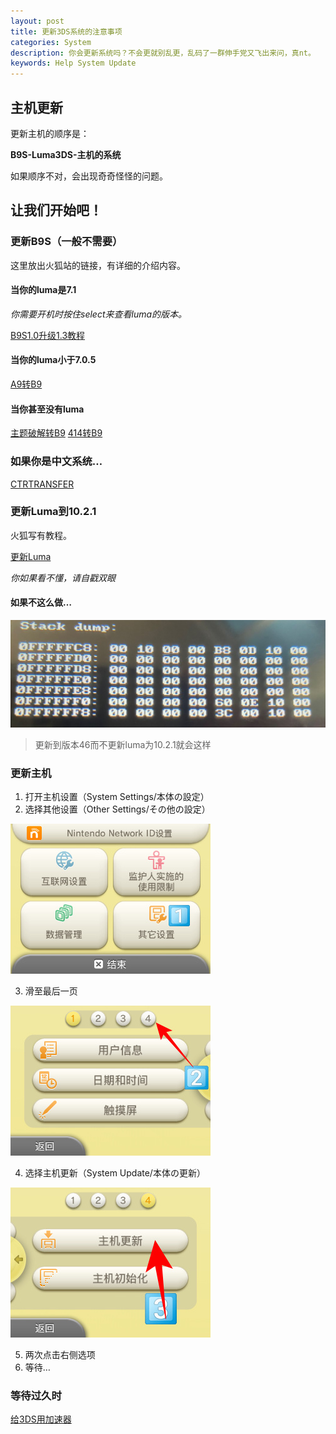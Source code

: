 ```yaml
---
layout: post
title: 更新3DS系统的注意事项
categories: System
description: 你会更新系统吗？不会更就别乱更，乱码了一群伸手党又飞出来问，真nt。
keywords: Help System Update
---
```


## 主机更新
更新主机的顺序是： 

**B9S-Luma3DS-主机的系统**

如果顺序不对，会出现奇奇怪怪的问题。

让我们开始吧！
----
### 更新B9S（一般不需要）
这里放出火狐站的链接，有详细的介绍内容。
#### 当你的luma是7.1
_你需要开机时按住select来查看luma的版本。_

[B9S1.0升级1.3教程](https://stray-soul.site/index.php/1-0to1-3)
#### 当你的luma小于7.0.5
[A9转B9](https://stray-soul.site/index.php/a9tob9)
#### 当你甚至没有luma
[主题破解转B9](https://stray-soul.site/index.php/menuhaxtob9)
[414转B9](https://stray-soul.site/index.php/414tob9)

### 如果你是中文系统…
[CTRTRANSFER](https://stray-soul.site/index.php/ctrtransferkeep-app)

### 更新Luma到10.2.1
火狐写有教程。

[更新Luma](https://stray-soul.site/index.php/updateluma10-2)

_你如果看不懂，请自戳双眼_

#### 如果不这么做…

![更新到版本46而不更新luma](/images/se46.jpg)

>更新到版本46而不更新luma为10.2.1就会这样

### 更新主机
1. 打开主机设置（System Settings/本体の設定）
2. 选择其他设置（Other Settings/その他の設定）

 ![第二步](/images/sysup1.jpg)

3. 滑至最后一页

 ![第三步](/images/sysup2.jpg)

4. 选择主机更新（System Update/本体の更新）

 ![第四步](/images/sysup3.jpg)

5. 两次点击右侧选项
6. 等待…
### 等待过久时
[给3DS用加速器](pages/3dsspeedup)
